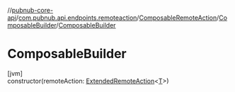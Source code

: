 //[pubnub-core-api](../../../../index.md)/[com.pubnub.api.endpoints.remoteaction](../../index.md)/[ComposableRemoteAction](../index.md)/[ComposableBuilder](index.md)/[ComposableBuilder](-composable-builder.md)

# ComposableBuilder

[jvm]\
constructor(remoteAction: [ExtendedRemoteAction](../../-extended-remote-action/index.md)&lt;[T](index.md)&gt;)
